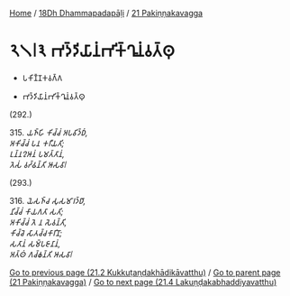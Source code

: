 
[Home](/) / [18Dh Dhammapadapāḷi](../../18Dh.md) / [21 Pakiṇṇakavagga](../21.md)

# 𑁨𑁧𑁇𑁩 𑀪𑀤𑁆𑀤𑀺𑀬𑀸𑀦𑀁𑀪𑀺𑀓𑁆𑀔𑀽𑀦𑀁𑀯𑀢𑁆𑀣𑀼

* 𑀧𑀓𑀺𑀡𑁆𑀡𑀓𑀯𑀕𑁆𑀕

* 𑀪𑀤𑁆𑀤𑀺𑀬𑀸𑀦𑀁𑀪𑀺𑀓𑁆𑀔𑀽𑀦𑀁𑀯𑀢𑁆𑀣𑀼

(292.)

315\. _𑀬𑀜𑁆𑀳𑀺 𑀓𑀺𑀘𑁆𑀘𑀁 𑀅𑀧𑀯𑀺𑀤𑁆𑀥𑀁,_  
_𑀅𑀓𑀺𑀘𑁆𑀘𑀁 𑀧𑀦 𑀓𑀭𑀻𑀬𑀢𑀺;_  
_𑀉𑀦𑁆𑀦𑀍𑀆𑀦𑀁 𑀧𑀫𑀢𑁆𑀢𑀸𑀦𑀁,_  
_𑀢𑁂𑀲𑀁 𑀯𑀟𑁆𑀠𑀦𑁆𑀢𑀺 𑀆𑀲𑀯𑀸𑁇_  


(293.)

316\. _𑀬𑁂𑀲𑀜𑁆𑀘 𑀲𑀼𑀲𑀫𑀸𑀭𑀤𑁆𑀥𑀸,_  
_𑀦𑀺𑀘𑁆𑀘𑀁 𑀓𑀸𑀬𑀕𑀢𑀸 𑀲𑀢𑀺;_  
_𑀅𑀓𑀺𑀘𑁆𑀘𑀁 𑀢𑁂 𑀦 𑀲𑁂𑀯𑀦𑁆𑀢𑀺,_  
_𑀓𑀺𑀘𑁆𑀘𑁂 𑀲𑀸𑀢𑀘𑁆𑀘𑀓𑀸𑀭𑀺𑀦𑁄;_  
_𑀲𑀢𑀸𑀦𑀁 𑀲𑀫𑁆𑀧𑀚𑀸𑀦𑀸𑀦𑀁,_  
_𑀅𑀢𑁆𑀣𑀁 𑀕𑀘𑁆𑀙𑀦𑁆𑀢𑀺 𑀆𑀲𑀯𑀸𑁇_  


[Go to previous page (21.2 Kukkuṭaṇḍakhādikāvatthu)](21.2.md) / [Go to parent page (21 Pakiṇṇakavagga)](../21.md) / [Go to next page (21.4 Lakuṇḍakabhaddiyavatthu)](21.4.md)


